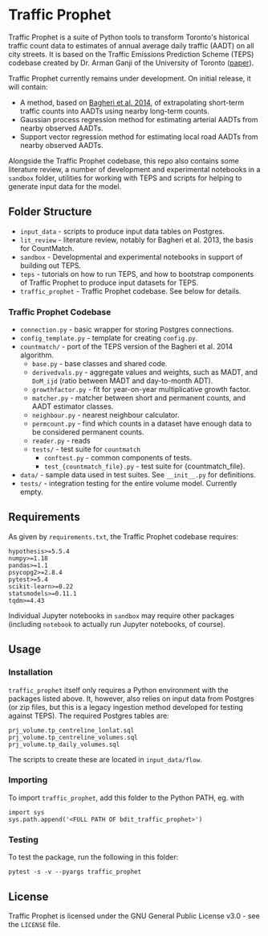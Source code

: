 # Traffic Prophet

Traffic Prophet is a suite of Python tools to transform Toronto's historical
traffic count data to estimates of annual average daily traffic (AADT) on all
city streets. It is based on the Traffic Emissions Prediction Scheme (TEPS) codebase
created by Dr. Arman Ganji of the University of Toronto ([paper](https://onlinelibrary.wiley.com/doi/abs/10.1111/mice.12508)).

Traffic Prophet currently remains under development.  On initial release, it
will contain:

* A method, based on [Bagheri et al. 2014](
https://ascelibrary.org/doi/abs/10.1061/%28ASCE%29TE.1943-5436.0000528), of
extrapolating short-term traffic counts into AADTs using nearby long-term
counts.
* Gaussian process regression method for estimating arterial AADTs from nearby
observed AADTs.
* Support vector regression method for estimating local road AADTs from nearby
observed AADTs.

Alongside the Traffic Prophet codebase, this repo also contains some literature
review, a number of development and experimental notebooks in a `sandbox`
folder, utilities for working with TEPS and scripts for helping to generate
input data for the model.

## Folder Structure

- `input_data` - scripts to produce input data tables on Postgres.
- `lit_review` - literature review, notably for Bagheri et al. 2013, the basis
  for CountMatch.
- `sandbox` - Developmental and experimental notebooks in support of building
  out TEPS.
- `teps` - tutorials on how to run TEPS, and how to bootstrap components of
  Traffic Prophet to produce input datasets for TEPS.
- `traffic_prophet` - Traffic Prophet codebase. See below for details.

### Traffic Prophet Codebase

- `connection.py` - basic wrapper for storing Postgres connections.
- `config_template.py` - template for creating `config.py`.
- `countmatch/` - port of the TEPS version of the Bagheri et al. 2014 algorithm.
  - `base.py` - base classes and shared code.
  - `derivedvals.py` - aggregate values and weights, such as MADT, and `DoM_ijd`
    (ratio between MADT and day-to-month ADT).
  - `growthfactor.py` - fit for year-on-year multiplicative growth factor.
  - `matcher.py` - matcher between short and permanent counts, and AADT
    estimator classes.
  - `neighbour.py` - nearest neighbour calculator.
  - `permcount.py` - find which counts in a dataset have enough data to be
    considered permanent counts.
  - `reader.py` - reads
  - `tests/` - test suite for `countmatch`
    - `conftest.py` - common components of tests.
    - `test_{countmatch_file}.py` - test suite for {countmatch_file}.
- `data/` - sample data used in test suites. See `__init__.py` for definitions.
- `tests/` - integration testing for the entire volume model. Currently empty.

## Requirements

As given by `requirements.txt`, the Traffic Prophet codebase requires:

```
hypothesis>=5.5.4
numpy>=1.18
pandas>=1.1
psycopg2>=2.8.4
pytest>=5.4
scikit-learn>=0.22
statsmodels>=0.11.1
tqdm>=4.43
```

Individual Jupyter notebooks in `sandbox` may require other packages (including
`notebook` to actually run Jupyter notebooks, of course).

## Usage

### Installation

`traffic_prophet` itself only requires a Python environment with the packages
listed above. It, however, also relies on input data from Postgres (or zip
files, but this is a legacy ingestion method developed for testing against
TEPS). The required Postgres tables are:

```
prj_volume.tp_centreline_lonlat.sql
prj_volume.tp_centreline_volumes.sql
prj_volume.tp_daily_volumes.sql
```

The scripts to create these are located in `input_data/flow`.

### Importing

To import `traffic_prophet`, add this folder to the Python PATH, eg. with

```
import sys
sys.path.append('<FULL PATH OF bdit_traffic_prophet>')
```

### Testing

To test the package, run the following in this folder:

```
pytest -s -v --pyargs traffic_prophet
```

## License

Traffic Prophet is licensed under the GNU General Public License v3.0 - see the
`LICENSE` file.
